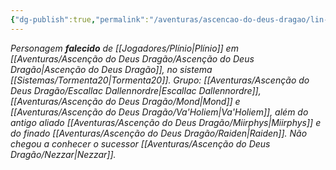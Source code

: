 ```yaml
---
{"dg-publish":true,"permalink":"/aventuras/ascencao-do-deus-dragao/lin-lang/"}
---
```


*Personagem **falecido** de [[Jogadores/Plínio\|Plínio]] em [[Aventuras/Ascenção do Deus Dragão/Ascenção do Deus Dragão\|Ascenção do Deus Dragão]], no sistema [[Sistemas/Tormenta20\|Tormenta20]].*
*Grupo: [[Aventuras/Ascenção do Deus Dragão/Escallac Dallennordre\|Escallac Dallennordre]], [[Aventuras/Ascenção do Deus Dragão/Mond\|Mond]] e [[Aventuras/Ascenção do Deus Dragão/Va'Holiem\|Va'Holiem]],  além do antigo aliado [[Aventuras/Ascenção do Deus Dragão/Miirphys\|Miirphys]] e do finado [[Aventuras/Ascenção do Deus Dragão/Raiden\|Raiden]].
Não chegou a conhecer o sucessor [[Aventuras/Ascenção do Deus Dragão/Nezzar\|Nezzar]].*
